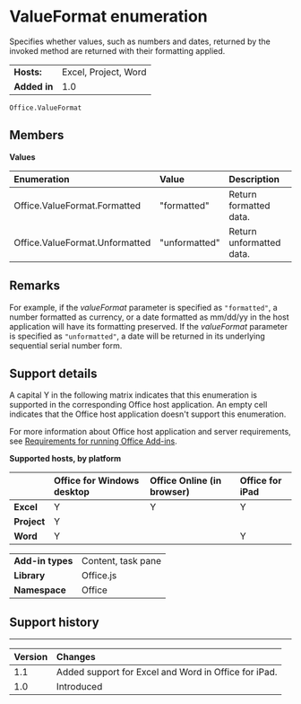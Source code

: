 
# ValueFormat enumeration
Specifies whether values, such as numbers and dates, returned by the invoked method are returned with their formatting applied.

|||
|:-----|:-----|
|**Hosts:**|Excel, Project, Word|
|**Added in**|1.0|

```
Office.ValueFormat
```


## Members


**Values**


|**Enumeration**|**Value**|**Description**|
|:-----|:-----|:-----|
|Office.ValueFormat.Formatted|"formatted"|Return formatted data.|
|Office.ValueFormat.Unformatted|"unformatted"|Return unformatted data.|

## Remarks

For example, if the  _valueFormat_ parameter is specified as `"formatted"`, a number formatted as currency, or a date formatted as mm/dd/yy in the host application will have its formatting preserved. If the  _valueFormat_ parameter is specified as `"unformatted"`, a date will be returned in its underlying sequential serial number form.


## Support details


A capital Y in the following matrix indicates that this enumeration is supported in the corresponding Office host application. An empty cell indicates that the Office host application doesn't support this enumeration.

For more information about Office host application and server requirements, see [Requirements for running Office Add-ins](../../docs/overview/requirements-for-running-office-add-ins.md).


**Supported hosts, by platform**


||**Office for Windows desktop**|**Office Online (in browser)**|**Office for iPad**|
|:-----|:-----|:-----|:-----|
|**Excel**|Y|Y|Y|
|**Project**|Y|||
|**Word**|Y||Y|

|||
|:-----|:-----|
|**Add-in types**|Content, task pane|
|**Library**|Office.js|
|**Namespace**|Office|

## Support history



****


|**Version**|**Changes**|
|:-----|:-----|
|1.1|Added support for Excel and Word in Office for iPad.|
|1.0|Introduced|
